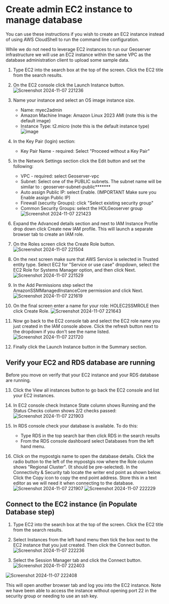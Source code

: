 # Create admin EC2 instance to manage database

You can use these instructions if you wish to create an EC2 instance instead of using AWS CloudShell to run the command line configuration.

While we do not need to leverage EC2 instances to run our Geoserver infrastructure we will use an EC2 instance within the same VPC as the database administration client to upload some sample data.

1. Type EC2 into the search box at the top of the screen. Click the EC2 title from the search results.

2. On the EC2 console click the Launch Instance button.
![Screenshot 2024-11-07 221236](https://github.com/user-attachments/assets/7a5a70bc-7166-440f-ad9a-593366d840e7)
3. Name your instance and select an OS image instance size.
   - Name: myec2admin
   - Amazon Machine Image: Amazon Linux 2023 AMI (note this is the default image)
   - Instance Type: t2.micro (note this is the default instance type)
![image](https://github.com/user-attachments/assets/6f37049b-5b66-44ae-950f-9942cb06e0dd)

4. In the Key Pair (login) section:
   - Key Pair Name - required: Select "Proceed without a Key Pair"
5. In the Network Settings section click the Edit button and set the following:
   - VPC - required: select Geoserver-vpc
   - Subnet: Select one of the PUBLIC subnets. The subnet name will be similar to : geoserver-subnet-public*******
   - Auto assign Public IP: select Enable. (IMPORTANT Make sure you Enable assign Public IP)
   - Firewall (security Groups): click "Select existing security group"
   - Common Security Groups: select the HOLGeoserver group
![Screenshot 2024-11-07 221423](https://github.com/user-attachments/assets/bc7d38c6-af89-4971-8adf-c4b6f5f20c4b)

6. Expand the Advanced details section and next to IAM Instance Profile drop down click Create new IAM profile.
This will launch a separate browser tab to create an IAM role.
7. On the Roles screen click the Create Role button.
![Screenshot 2024-11-07 221504](https://github.com/user-attachments/assets/953fe8cc-0551-42dd-b651-30fdae3ce17e)
8. On the next screen make sure that AWS Service is selected in Trusted entity type. Select EC2 for "Service or use case" dropdown, select the EC2 Role for Systems Manager option, and then click Next.
![Screenshot 2024-11-07 221529](https://github.com/user-attachments/assets/519dd358-d5a0-439c-91c0-4ab4b1ff27f4)
9. In the Add Permissions step select the AmazonSSMManagedInstanceCore permission and click Next.
![Screenshot 2024-11-07 221619](https://github.com/user-attachments/assets/032b3cd8-7b3b-4b2f-ad92-e6d9c1d298de)

10. On the final screen enter a name for your role: HOLEC2SSMROLE then click Create Role.
![Screenshot 2024-11-07 221643](https://github.com/user-attachments/assets/9efc8091-3c27-46cd-8736-f641b118f535)
11. Now go back to the EC2 console tab and select the EC2 role name you just created in the IAM console above. Click the refresh button next to the dropdown if you don't see the name listed.
![Screenshot 2024-11-07 221720](https://github.com/user-attachments/assets/6960afc1-20e8-44ce-9b32-7e14cf9565e4)
12. Finally click the Launch Instance button in the Summary section.

## Verify your EC2 and RDS database are running
Before you move on verify that your EC2 instance and your RDS database are running.

13. Click the View all instances button to go back the EC2 console and list your EC2 instances.

14. In EC2 console check Instance State column shows Running and the Status Checks column shows 2/2 checks passed:
![Screenshot 2024-11-07 221903](https://github.com/user-attachments/assets/17d5fb57-a71c-454b-9881-a556992ad62d)

15. In RDS console check your database is available. To do this:
    - Type RDS in the top search bar then click RDS in the search results
    - From the RDS console dashboard select Databases from the left hand menu.
16. Click on the mypostgis name to open the database details. Click the radio button to the left of the mypostgis row where the Role column shows "Regional Cluster". (It should be pre-selected). In the Connectivity & Security tab locate the writer end point as shown below. Click the Copy icon to copy the end point address. Store this in a text editor as we will need it when connecting to the database.
![Screenshot 2024-11-07 221907](https://github.com/user-attachments/assets/79ebd046-b122-4e00-9617-78f3801bf53f)
![Screenshot 2024-11-07 222229](https://github.com/user-attachments/assets/1d8543a2-e709-404d-a719-1bc0b7cc5603)

## Connect to the EC2 instance (in Populate Database step)
1. Type EC2 into the search box at the top of the screen. Click the EC2 title from the search results.
2. Select Instances from the left hand menu then tick the box next to the EC2 instance that you just created. Then click the Connect button.
![Screenshot 2024-11-07 222236](https://github.com/user-attachments/assets/bce82965-fbe7-4454-89c3-789735e44437)

3. Select the Session Manager tab and click the Connect button.
![Screenshot 2024-11-07 222403](https://github.com/user-attachments/assets/2c1cb3b6-5545-4122-9cef-9aaf9ec84df5)

![Screenshot 2024-11-07 222408](https://github.com/user-attachments/assets/2b5861a7-0c4b-4374-94d1-fa6ff53c6f75)

This will open another browser tab and log you into the EC2 instance. Note we have been able to access the instance without opening port 22 in the security group or needing to use an ssh key.

